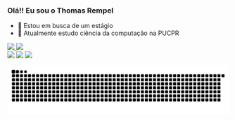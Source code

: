 ### Olá!! Eu sou o Thomas Rempel


- 🔭 Estou em busca de um estágio
- 🌱 Atualmente estudo ciência da computação na PUCPR

<div>
  <a href="https://github.com/ThomasRempel">
  <img height="180em" src="https://github-readme-stats.vercel.app/api?username=ThomasRempel&show_icons=true&theme=dark&include_all_commits=true&count_private=true"/>
  <img height="180em" src="https://github-readme-stats.vercel.app/api/top-langs/?username=ThomasRempel&layout=compact&langs_count=7&theme=dark"/>
</div>
  
  
  <div>
  <a href="https://instagram.com/thomas__rempel" target="_blank"><img src="https://img.shields.io/badge/-Instagram-%23E4405F?style=for-the-badge&logo=instagram&logoColor=white" target="_blank"></a>
  <a href = "thomasrempel03@gmail.com"><img src="https://img.shields.io/badge/-Gmail-%23333?style=for-the-badge&logo=gmail&logoColor=white" target="_blank"></a>
  <a href="https://www.linkedin.com/in/thomas-rempel-713a25209" target="_blank"><img src="https://img.shields.io/badge/-LinkedIn-%230077B5?style=for-the-badge&logo=linkedin&logoColor=white" target="_blank"></a> 
 </div>
  
  ![Snake animation](https://github.com/ThomasRempel/ThomasRempel/blob/output/github-contribution-grid-snake.svg)

